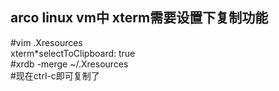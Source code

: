 ## arco linux vm中 xterm需要设置下复制功能
#vim .Xresources       
xterm*selectToClipboard: true       
#xrdb -merge ~/.Xresources       
#现在ctrl-c即可复制了              
